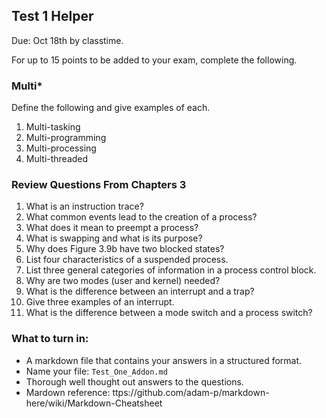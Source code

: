 ## Test 1 Helper
Due: Oct 18th by classtime.

For up to 15 points to be added to your exam, complete the following.

### Multi\*
Define the following and give examples of each.

1. Multi-tasking
2. Multi-programming
3. Multi-processing
4. Multi-threaded

### Review Questions From Chapters 3
1. What is an instruction trace?
1. What common events lead to the creation of a process?
1. What does it mean to preempt a process?
1. What is swapping and what is its purpose?
1. Why does Figure 3.9b have two blocked states?
1. List four characteristics of a suspended process.
1. List three general categories of information in a process control block.
1. Why are two modes (user and kernel) needed?
1. What is the difference between an interrupt and a trap?
1. Give three examples of an interrupt.
1. What is the difference between a mode switch and a process switch?

### What to turn in:
- A markdown file that contains your answers in a structured format.
- Name your file: `Test_One_Addon.md`
- Thorough well thought out answers to the questions.
- Mardown reference: ttps://github.com/adam-p/markdown-here/wiki/Markdown-Cheatsheet
